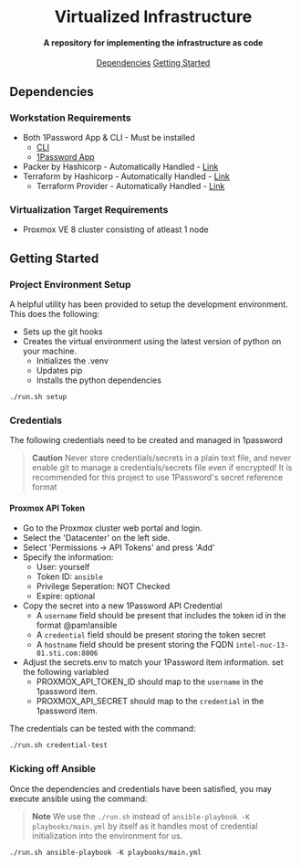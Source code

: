 <h1 align="center">Virtualized Infrastructure</h1>

<h4 align="center">A repository for implementing the infrastructure as code</h4>
<p align="center">
  <a href="#dependencies">Dependencies</a>
  <a href="#getting-started">Getting Started</a>
</p>

## Dependencies
### Workstation Requirements

- Both 1Password App & CLI - Must be installed
  - [CLI](https://developer.1password.com/docs/cli/)
  - [1Password App](https://support.1password.com/install-linux/)
- Packer by Hashicorp - Automatically Handled - [Link](https://www.packer.io/)
- Terraform by Hashicorp - Automatically Handled - [Link](https://developer.hashicorp.com/terraform/install)
  - Terraform Provider - Automatically Handled - [Link](https://github.com/Telmate/terraform-provider-proxmox)

### Virtualization Target Requirements
 - Proxmox VE 8 cluster consisting of atleast 1 node

## Getting Started

### Project Environment Setup
A helpful utility has been provided to setup the development environment. This
does the following:

- Sets up the git hooks
- Creates the virtual environment using the latest version of python on your machine.
  - Initializes the .venv
  - Updates pip
  - Installs the python dependencies

```bash
./run.sh setup
```

### Credentials
The following credentials need to be created and managed in 1password

> **Caution**
> Never store credentials/secrets in a plain text file, and never enable git
> to manage a credentials/secrets file even if encrypted! It is recommended for
> this project to use 1Password's secret reference format

#### Proxmox API Token
- Go to the Proxmox cluster web portal and login.
- Select the 'Datacenter' on the left side.
- Select 'Permissions -> API Tokens' and press 'Add'
- Specify the information:
  - User: yourself
  - Token ID: `ansible`
  - Privilege Seperation: NOT Checked
  - Expire: optional
- Copy the secret into a new 1Password API Credential
  - A `username` field should be present that includes the token id in the format <user>@pam!ansible
  - A `credential` field should be present storing the token secret
  - A `hostname` field should be present storing the FQDN `intel-nuc-13-01.sti.com:8006`
- Adjust the secrets.env to match your 1Password item information. set the following variabled
  - PROXMOX_API_TOKEN_ID should map to the `username` in the 1password item.
  - PROXMOX_API_SECRET should map to the `credential` in the 1password item.

The credentials can be tested with the command:
```bash
./run.sh credential-test
```

### Kicking off Ansible
Once the dependencies and credentials have been satisfied, you may execute
ansible using the command:

> **Note**
> We use the `./run.sh` instead of `ansible-playbook -K playbooks/main.yml` by
> itself as it handles most of credential initialization into the environment
> for us.

```
./run.sh ansible-playbook -K playbooks/main.yml
```



